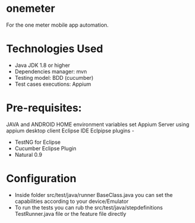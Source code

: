 # onemeter
For the one meter mobile app automation.

# Technologies Used
* Java JDK 1.8 or higher
* Dependencies manager: mvn
* Testing model: BDD (cucumber)
* Test cases executions: Appium

# Pre-requisites:
JAVA and ANDROID HOME environment variables set
Appium Server using appium desktop client
Eclipse IDE 
Eclpipse plugins - 
* TestNG for Eclipse
* Cucumber Eclipse Plugin
* Natural 0.9

# Configuration 
* Inside folder src/test/java/runner BaseClass.java you can set the capabilities according to your device/Emulator
* To run the tests you can rub the src/test/java/stepdefinitions TestRunner.java file or the feature file directly
